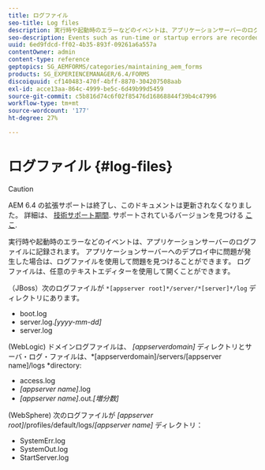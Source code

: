 ```yaml
---
title: ログファイル
seo-title: Log files
description: 実行時や起動時のエラーなどのイベントは、アプリケーションサーバーのログファイルに記録され、そのログファイルは任意のテキストエディターで開くことができます。
seo-description: Events such as run-time or startup errors are recorded to the application server log files, which can be  opened using any text editor.
uuid: 6ed9fdcd-ff02-4b35-893f-09261a6a557a
contentOwner: admin
content-type: reference
geptopics: SG_AEMFORMS/categories/maintaining_aem_forms
products: SG_EXPERIENCEMANAGER/6.4/FORMS
discoiquuid: cf140483-470f-4bff-8870-304207508aab
exl-id: acce13aa-864c-4999-be5c-6d49b99d5459
source-git-commit: c5b816d74c6f02f85476d16868844f39b4c47996
workflow-type: tm+mt
source-wordcount: '177'
ht-degree: 27%

---
```


# ログファイル {#log-files}

>[!CAUTION]
>
>AEM 6.4 の拡張サポートは終了し、このドキュメントは更新されなくなりました。 詳細は、 [技術サポート期間](https://helpx.adobe.com/jp/support/programs/eol-matrix.html). サポートされているバージョンを見つける [ここ](https://experienceleague.adobe.com/docs/?lang=ja).

実行時や起動時のエラーなどのイベントは、アプリケーションサーバーのログファイルに記録されます。 アプリケーションサーバーへのデプロイ中に問題が発生した場合は、ログファイルを使用して問題を見つけることができます。 ログファイルは、任意のテキストエディターを使用して開くことができます。

（JBoss）次のログファイルが `*[appserver root]*/server/*[server]*/log` ディレクトリにあります。

* boot.log
* server.log.*[yyyy-mm-dd]*
* server.log

(WebLogic) ドメインログファイルは、 *[appserverdomain]* ディレクトリとサーバ・ログ・ファイルは、*[appserverdomain]/servers/[appserver name]/logs *directory:

* access.log
* *[appserver name]*.log
* *[appserver name]*.out.*[増分数]*

(WebSphere) 次のログファイルが *[appserver root]*/profiles/default/logs/*[appserver name]* ディレクトリ：

* SystemErr.log
* SystemOut.log
* StartServer.log
